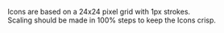 Icons are based on a 24x24 pixel grid with 1px strokes. </br>
Scaling should be made in 100% steps to keep the Icons crisp.


